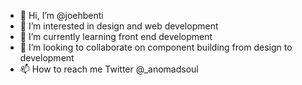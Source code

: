 - 👋 Hi, I’m @joehbenti
- 👀 I’m interested in design and web development
- 🌱 I’m currently learning front end development
- 💞️ I’m looking to collaborate on component building from design to development
- 📫 How to reach me Twitter @_anomadsoul

<!---
joehbenti/joehbenti is a ✨ special ✨ repository because its `README.md` (this file) appears on your GitHub profile.
You can click the Preview link to take a look at your changes.
--->
